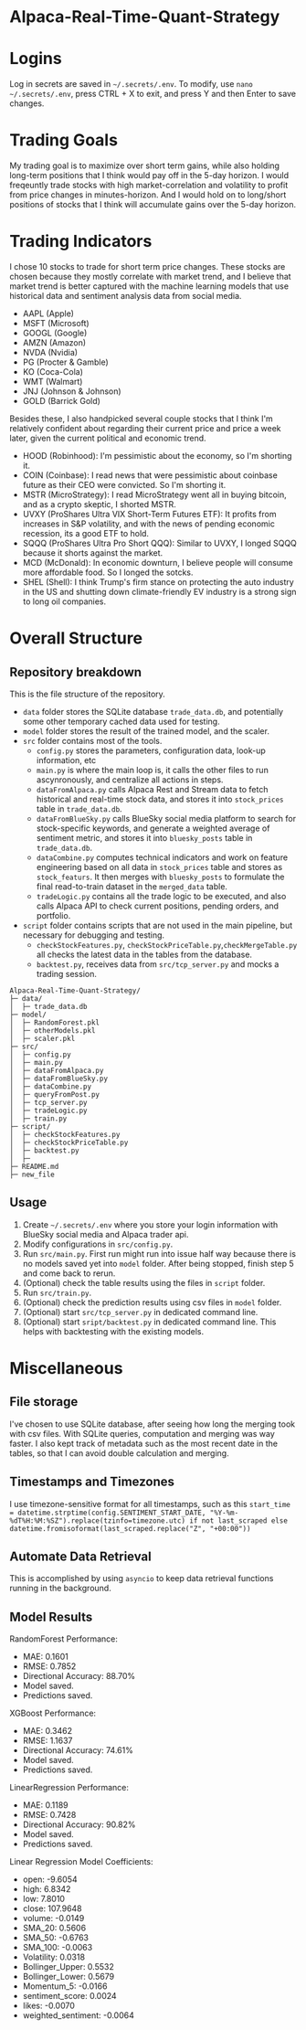 # Alpaca-Real-Time-Quant-Strategy


# Logins
Log in secrets are saved in `~/.secrets/.env`. To modify, use `nano ~/.secrets/.env`, press CTRL + X to exit, and press Y and then Enter to save changes.  
 

# Trading Goals 
My trading goal is to maximize over short term gains, while also holding long-term positions that I think would pay off in the 5-day horizon. I would freqeuntly trade stocks with high market-correlation and volatility to profit from price changes in minutes-horizon. And I would hold on to long/short positions of stocks that I think will accumulate gains over the 5-day horizon.

# Trading Indicators
I chose 10 stocks to trade for short term price changes. These stocks are chosen because they mostly correlate with market trend, and I believe that market trend is better captured with the machine learning models that use historical data and sentiment analysis data from social media. 
* AAPL (Apple)
* MSFT (Microsoft)
* GOOGL (Google)
* AMZN (Amazon)
* NVDA (Nvidia)
* PG (Procter & Gamble)
* KO (Coca-Cola)
* WMT (Walmart)
* JNJ (Johnson & Johnson)
* GOLD (Barrick Gold)

Besides these, I also handpicked several couple stocks that I think I'm relatively confident about regarding their current price and price a week later, given the current political and economic trend. 
* HOOD (Robinhood): I'm pessimistic about the economy, so I'm shorting it.
* COIN (Coinbase): I read news that were pessimistic about coinbase future as their CEO were convicted. So I'm shorting it. 
* MSTR (MicroStrategy): I read MicroStrategy went all in buying bitcoin, and as a crypto skeptic, I shorted MSTR. 
* UVXY (ProShares Ultra VIX Short-Term Futures ETF): It profits from increases in S&P volatility, and with the news of pending economic recession, its a good ETF to hold. 
* SQQQ (ProShares Ultra Pro Short QQQ): Similar to UVXY, I longed SQQQ because it shorts against the market. 
* MCD (McDonald): In economic downturn, I believe people will consume more affordable food. So I longed the sotcks. 
* SHEL (Shell): I think Trump's firm stance on protecting the auto industry in the US and shutting down climate-friendly EV industry is a strong sign to long oil companies. 

# Overall Structure
## Repository breakdown
This is the file structure of the repository. 
* `data` folder stores the SQLite database `trade_data.db`, and potentially some other temporary cached data used for testing.
* `model` folder stores the result of the trained model, and the scaler.
* `src` folder contains most of the tools. 
  * `config.py` stores the parameters, configuration data, look-up information, etc
  * `main.py` is where the main loop is, it calls the other files to run ascynronously, and centralize all actions in steps.
  * `dataFromAlpaca.py` calls Alpaca Rest and Stream data to fetch historical and real-time stock data, and stores it into `stock_prices` table in `trade_data.db`.
  * `dataFromBlueSky.py` calls BlueSky social media platform to search for stock-specific keywords, and generate a weighted average of sentiment metric, and stores it into `bluesky_posts` table in `trade_data.db`.
  * `dataCombine.py` computes technical indicators and work on feature engineering based on all data in `stock_prices` table and stores as `stock_featurs`. It then merges with `bluesky_posts` to formulate the final read-to-train dataset in the `merged_data` table.    
  * `tradeLogic.py` contains all the trade logic to be executed, and also calls Alpaca API to check current positions, pending orders, and portfolio. 
* `script` folder contains scripts that are not used in the main pipeline, but necessary for debugging and testing.
  * `checkStockFeatures.py`, `checkStockPriceTable.py`,`checkMergeTable.py` all checks the latest data in the tables from the database.
  *  `backtest.py`, receives data from `src/tcp_server.py` and mocks a trading session.



```
Alpaca-Real-Time-Quant-Strategy/
├─ data/
│  ├─ trade_data.db
├─ model/
│  ├─ RandomForest.pkl
│  ├─ otherModels.pkl
│  ├─ scaler.pkl
├─ src/
│  ├─ config.py
│  ├─ main.py
│  ├─ dataFromAlpaca.py
│  ├─ dataFromBlueSky.py
│  ├─ dataCombine.py
│  ├─ queryFromPost.py
│  ├─ tcp_server.py
│  ├─ tradeLogic.py
│  ├─ train.py
├─ script/
│  ├─ checkStockFeatures.py
│  ├─ checkStockPriceTable.py
│  ├─ backtest.py
│  ├─ 
├─ README.md
├─ new_file
```

## Usage
1. Create `~/.secrets/.env` where you store your login information with BlueSky social media and Alpaca trader api.
2. Modify configurations in `src/config.py`.
3. Run `src/main.py`. First run might run into issue half way because there is no models saved yet into `model` folder. After being stopped, finish step 5 and come back to rerun. 
4. (Optional) check the table results using the files in `script` folder. 
5. Run `src/train.py`.
6. (Optional) check the prediction results using csv files in `model` folder.
7. (Optional) start `src/tcp_server.py` in dedicated command line.
8. (Optional) start `sript/backtest.py` in dedicated command line. This helps with backtesting with the existing models.



# Miscellaneous
## File storage
I've chosen to use SQLite database, after seeing how long the merging took with csv files. With SQLite queries, computation and merging was way faster. I also kept track of metadata such as the most recent date in the tables, so that I can avoid double calculation and merging.
## Timestamps and Timezones
I use timezone-sensitive format for all timestamps, such as this `start_time = datetime.strptime(config.SENTIMENT_START_DATE, "%Y-%m-%dT%H:%M:%SZ").replace(tzinfo=timezone.utc) if not last_scraped else datetime.fromisoformat(last_scraped.replace("Z", "+00:00"))`

## Automate Data Retrieval
This is accomplished by using `asyncio` to keep data retrieval functions running in the background.

## Model Results

RandomForest Performance:
  - MAE: 0.1601
  - RMSE: 0.7852
  - Directional Accuracy: 88.70%
  - Model saved.
  - Predictions saved.

XGBoost Performance:
  - MAE: 0.3462
  - RMSE: 1.1637
  - Directional Accuracy: 74.61%
  - Model saved.
  - Predictions saved.

LinearRegression Performance:
  - MAE: 0.1189
  - RMSE: 0.7428
  - Directional Accuracy: 90.82%
  - Model saved.
  - Predictions saved.

Linear Regression Model Coefficients:
 - open: -9.6054
 - high: 6.8342
 - low: 7.8010
 - close: 107.9648
 - volume: -0.0149
 - SMA_20: 0.5606
 - SMA_50: -0.6763
 - SMA_100: -0.0063
 - Volatility: 0.0318
 - Bollinger_Upper: 0.5532
 - Bollinger_Lower: 0.5679
 - Momentum_5: -0.0166
 - sentiment_score: 0.0024
 - likes: -0.0070
 - weighted_sentiment: -0.0064

